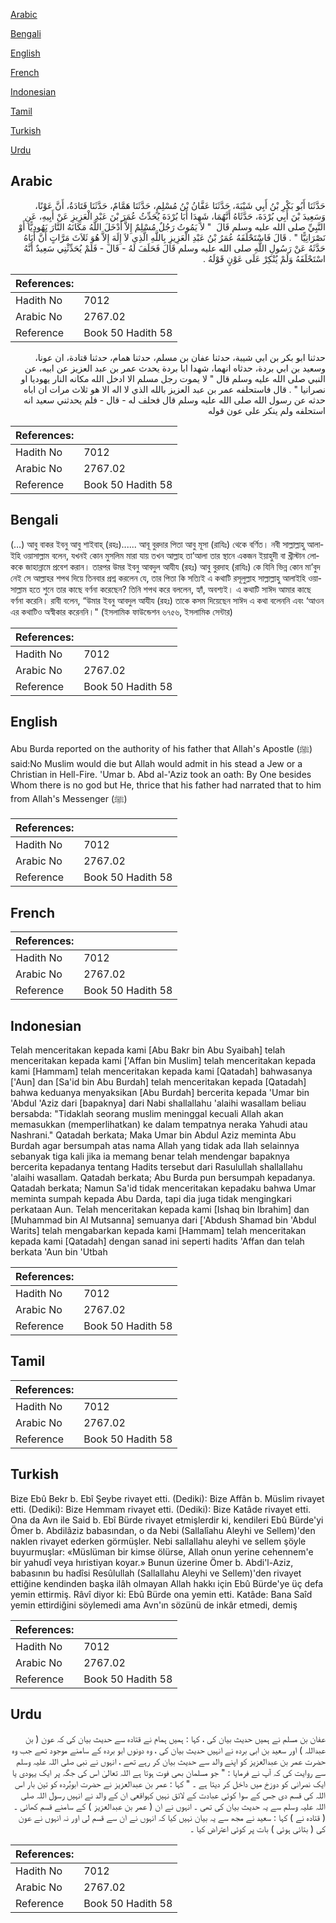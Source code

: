 [Arabic](#arabic)

[Bengali](#bengali)

[English](#english)

[French](#french)

[Indonesian](#indonesian)

[Tamil](#tamil)

[Turkish](#turkish)

[Urdu](#urdu)

## Arabic


<div dir="rtl" lang="ar" style={{fontSize:'larger',backgroundColor:'#f8f9fa',padding:20}}>
حَدَّثَنَا أَبُو بَكْرِ بْنُ أَبِي شَيْبَةَ، حَدَّثَنَا عَفَّانُ بْنُ مُسْلِمٍ، حَدَّثَنَا هَمَّامٌ، حَدَّثَنَا قَتَادَةُ، أَنَّ عَوْنًا، وَسَعِيدَ بْنَ أَبِي بُرْدَةَ، حَدَّثَاهُ أَنَّهُمَا، شَهِدَا أَبَا بُرْدَةَ يُحَدِّثُ عُمَرَ بْنَ عَبْدِ الْعَزِيزِ عَنْ أَبِيهِ، عَنِ النَّبِيِّ صلى الله عليه وسلم قَالَ ‏ "‏ لاَ يَمُوتُ رَجُلٌ مُسْلِمٌ إِلاَّ أَدْخَلَ اللَّهُ مَكَانَهُ النَّارَ يَهُودِيًّا أَوْ نَصْرَانِيًّا ‏"‏ ‏.‏ قَالَ فَاسْتَحْلَفَهُ عُمَرُ بْنُ عَبْدِ الْعَزِيزِ بِاللَّهِ الَّذِي لاَ إِلَهَ إِلاَّ هُوَ ثَلاَثَ مَرَّاتٍ أَنَّ أَبَاهُ حَدَّثَهُ عَنْ رَسُولِ اللَّهِ صلى الله عليه وسلم قَالَ فَحَلَفَ لَهُ - قَالَ - فَلَمْ يُحَدِّثْنِي سَعِيدٌ أَنَّهُ اسْتَحْلَفَهُ وَلَمْ يُنْكِرْ عَلَى عَوْنٍ قَوْلَهُ ‏.‏
</div>
<div style={{backgroundColor:'#f8f9fa',padding:20, marginBottom: 10}}><table> <thead> <tr> <th>References:</th> <th></th> </tr> </thead> <tbody><tr><td>Hadith No</td><td>7012</td></tr><tr><td>Arabic No</td><td>2767.02</td></tr><tr><td>Reference</td><td>Book 50 Hadith 58</td></tr></tbody></table></div>


<div dir="rtl" lang="ar" style={{fontSize:'larger',backgroundColor:'#f8f9fa',padding:20}}>
حدثنا ابو بكر بن ابي شيبة، حدثنا عفان بن مسلم، حدثنا همام، حدثنا قتادة، ان عونا، وسعيد بن ابي بردة، حدثاه انهما، شهدا ابا بردة يحدث عمر بن عبد العزيز عن ابيه، عن النبي صلى الله عليه وسلم قال " لا يموت رجل مسلم الا ادخل الله مكانه النار يهوديا او نصرانيا " . قال فاستحلفه عمر بن عبد العزيز بالله الذي لا اله الا هو ثلاث مرات ان اباه حدثه عن رسول الله صلى الله عليه وسلم قال فحلف له - قال - فلم يحدثني سعيد انه استحلفه ولم ينكر على عون قوله
</div>
<div style={{backgroundColor:'#f8f9fa',padding:20, marginBottom: 10}}><table> <thead> <tr> <th>References:</th> <th></th> </tr> </thead> <tbody><tr><td>Hadith No</td><td>7012</td></tr><tr><td>Arabic No</td><td>2767.02</td></tr><tr><td>Reference</td><td>Book 50 Hadith 58</td></tr></tbody></table></div>

## Bengali


<div dir="ltr" lang="bn" style={{fontSize:'larger',backgroundColor:'#f8f9fa',padding:20}}>
(…) আবু বাকর ইবনু আবু শাইবাহ্ (রহঃ)...... আবূ বুরদার পিতা আবু মূসা (রাযিঃ) থেকে বর্ণিত। নবী সাল্লাল্লাহু আলাইহি ওয়াসাল্লাম বলেন, যখনই কোন মুসলিম মারা যায় তখন আল্লাহ তা’আলা তার স্থানে একজন ইয়াহুদী বা খ্রীস্টান লোককে জাহান্নামে প্রবেশ করান। তারপর উমর ইবনু আবদুল আযীয (রহঃ) আবু বুরদাহ (রাযিঃ) কে যিনি ভিন্ন কোন মা’বুদ নেই সে আল্লাহর শপথ দিয়ে তিনবার প্রশ্ন করলেন যে, তার পিতা কি সত্যিই এ কথাটি রসূলুল্লাহ সাল্লাল্লাহু আলাইহি ওয়াসাল্লাম হতে শুনে তার কাছে বর্ণনা করেছেন? তিনি শপথ করে বললেন, হ্যাঁ, অবশ্যই। এ কথাটি সাঈদ আমার কাছে বর্ণনা করেনি। রাবী বলেন, “উমার ইবনু আবদুল আযীয (রহঃ) তাকে কসম দিয়েছেন সাঈদ এ কথা বলেননি এবং ‘আওন এর কথাটিও অস্বীকার করেননি।" (ইসলামিক ফাউন্ডেশন ৬৭৫৬, ইসলামিক সেন্টার)
</div>
<div style={{backgroundColor:'#f8f9fa',padding:20, marginBottom: 10}}><table> <thead> <tr> <th>References:</th> <th></th> </tr> </thead> <tbody><tr><td>Hadith No</td><td>7012</td></tr><tr><td>Arabic No</td><td>2767.02</td></tr><tr><td>Reference</td><td>Book 50 Hadith 58</td></tr></tbody></table></div>

## English


<div dir="ltr" lang="en" style={{fontSize:'larger',backgroundColor:'#f8f9fa',padding:20}}>
Abu Burda reported on the authority of his father that Allah's Apostle (ﷺ) said:No Muslim would die but Allah would admit in his stead a Jew or a Christian in Hell-Fire. 'Umar b. Abd al-'Aziz took an oath: By One besides Whom there is no god but He, thrice that his father had narrated that to him from Allah's Messenger (ﷺ)
</div>
<div style={{backgroundColor:'#f8f9fa',padding:20, marginBottom: 10}}><table> <thead> <tr> <th>References:</th> <th></th> </tr> </thead> <tbody><tr><td>Hadith No</td><td>7012</td></tr><tr><td>Arabic No</td><td>2767.02</td></tr><tr><td>Reference</td><td>Book 50 Hadith 58</td></tr></tbody></table></div>

## French


<div dir="ltr" lang="fr" style={{fontSize:'larger',backgroundColor:'#f8f9fa',padding:20}}>

</div>
<div style={{backgroundColor:'#f8f9fa',padding:20, marginBottom: 10}}><table> <thead> <tr> <th>References:</th> <th></th> </tr> </thead> <tbody><tr><td>Hadith No</td><td>7012</td></tr><tr><td>Arabic No</td><td>2767.02</td></tr><tr><td>Reference</td><td>Book 50 Hadith 58</td></tr></tbody></table></div>

## Indonesian


<div dir="ltr" lang="id" style={{fontSize:'larger',backgroundColor:'#f8f9fa',padding:20}}>
Telah menceritakan kepada kami [Abu Bakr bin Abu Syaibah] telah menceritakan kepada kami ['Affan bin Muslim] telah menceritakan kepada kami [Hammam] telah menceritakan kepada kami [Qatadah] bahwasanya ['Aun] dan [Sa'id bin Abu Burdah] telah menceritakan kepada [Qatadah] bahwa keduanya menyaksikan [Abu Burdah] bercerita kepada 'Umar bin 'Abdul 'Aziz dari [bapaknya] dari Nabi shallallahu 'alaihi wasallam beliau bersabda: "Tidaklah seorang muslim meninggal kecuali Allah akan memasukkan (memperlihatkan) ke dalam tempatnya neraka Yahudi atau Nashrani." Qatadah berkata; Maka Umar bin Abdul Aziz meminta Abu Burdah agar bersumpah atas nama Allah yang tidak ada Ilah selainnya sebanyak tiga kali jika ia memang benar telah mendengar bapaknya bercerita kepadanya tentang Hadits tersebut dari Rasulullah shallallahu 'alaihi wasallam. Qatadah berkata; Abu Burda pun bersumpah kepadanya. Qatadah berkata; Namun Sa'id tidak menceritakan kepadaku bahwa Umar meminta sumpah kepada Abu Darda, tapi dia juga tidak mengingkari perkataan Aun. Telah menceritakan kepada kami [Ishaq bin Ibrahim] dan [Muhammad bin Al Mutsanna] semuanya dari ['Abdush Shamad bin 'Abdul Warits] telah mengabarkan kepada kami [Hammam] telah menceritakan kepada kami [Qatadah] dengan sanad ini seperti hadits 'Affan dan telah berkata 'Aun bin 'Utbah
</div>
<div style={{backgroundColor:'#f8f9fa',padding:20, marginBottom: 10}}><table> <thead> <tr> <th>References:</th> <th></th> </tr> </thead> <tbody><tr><td>Hadith No</td><td>7012</td></tr><tr><td>Arabic No</td><td>2767.02</td></tr><tr><td>Reference</td><td>Book 50 Hadith 58</td></tr></tbody></table></div>

## Tamil


<div dir="ltr" lang="ta" style={{fontSize:'larger',backgroundColor:'#f8f9fa',padding:20}}>

</div>
<div style={{backgroundColor:'#f8f9fa',padding:20, marginBottom: 10}}><table> <thead> <tr> <th>References:</th> <th></th> </tr> </thead> <tbody><tr><td>Hadith No</td><td>7012</td></tr><tr><td>Arabic No</td><td>2767.02</td></tr><tr><td>Reference</td><td>Book 50 Hadith 58</td></tr></tbody></table></div>

## Turkish


<div dir="ltr" lang="tr" style={{fontSize:'larger',backgroundColor:'#f8f9fa',padding:20}}>
Bize Ebû Bekr b. Ebî Şeybe rivayet etti. (Dediki): Bize Affân b. Müslim rivayet etti. (Dediki): Bize Hemmam rivayet etti. (Dediki): Bize Katâde rivayet etti. Ona da Avn ile Said b. Ebî Bürde rivayet etmişlerdir ki, kendileri Ebû Bürde'yi Ömer b. Abdilâziz babasından, o da Nebi (Sallalîahu Aleyhi ve Sellem)'den naklen rivayet ederken görmüşler. Nebi sallallahu aleyhi ve sellem şöyle buyurmuşlar: «Müslüman bir kimse ölürse, Allah onun yerine cehennem'e bir yahudî veya hıristiyan koyar.» Bunun üzerine Ömer b. Abdi'l-Aziz, babasının bu hadîsi Resûlullah (Sallallahu Aleyhi ve Sellem)'den rivayet ettiğine kendinden başka ilâh olmayan Allah hakkı için Ebû Bürde'ye üç defa yemin ettirmiş. Râvî diyor ki: Ebû Bürde ona yemin etti. Katâde: Bana Saîd yemin ettirdiğini söylemedi ama Avn'ın sözünü de inkâr etmedi, demiş
</div>
<div style={{backgroundColor:'#f8f9fa',padding:20, marginBottom: 10}}><table> <thead> <tr> <th>References:</th> <th></th> </tr> </thead> <tbody><tr><td>Hadith No</td><td>7012</td></tr><tr><td>Arabic No</td><td>2767.02</td></tr><tr><td>Reference</td><td>Book 50 Hadith 58</td></tr></tbody></table></div>

## Urdu


<div dir="rtl" lang="ur" style={{fontSize:'larger',backgroundColor:'#f8f9fa',padding:20}}>
عفان بن مسلم نے ہمیں حدیث بیان کی ، کہا : ہمیں ہمام نے قتادہ سے حدیث بیان کی کہ عون ( بن عبداللہ ) اور سعید بن ابی بردہ نے انہیں حدیث بیان کی ، وہ دونوں ابو بردہ کے سامنے موجود تھے جب وہ حضرت عمر بن عبدالعزیز کو اپنے والد سے حدیث بیان کر رہے تھے ، انہوں نے نبی صلی اللہ علیہ وسلم سے روایت کی کہ آپ نے فرمایا : " جو مسلمان بھی فوت ہوتا ہے اللہ تعالیٰ اس کی جگہ پر ایک یہودی یا ایک نصرانی کو دوزخ میں داخل کر دیتا ہے ۔ " کہا : عمر بن عبدالعزیز نے حضرت ابوبُردہ کو تین بار اس اللہ کی قسم دی جس کے سوا کوئی عبادت کے لائق نہیں کہواقعی ان کے والد نے انہیں رسول اللہ صلی اللہ علیہ وسلم سے یہ حدیث بیان کی تھی ۔ انہوں نے ان ( عمر بن عبدالعزیز ) کے سامنے قسم کھائی ۔ ( قتادہ نے ) کہا : سعید نے مجھ سے یہ بیان نہیں کیا کہ انہوں نے ان سے قسم لی اور نہ انہوں نے عون کی ( بتائی ہوئی ) بات پر کوئی اعتراض کیا ۔
</div>
<div style={{backgroundColor:'#f8f9fa',padding:20, marginBottom: 10}}><table> <thead> <tr> <th>References:</th> <th></th> </tr> </thead> <tbody><tr><td>Hadith No</td><td>7012</td></tr><tr><td>Arabic No</td><td>2767.02</td></tr><tr><td>Reference</td><td>Book 50 Hadith 58</td></tr></tbody></table></div>